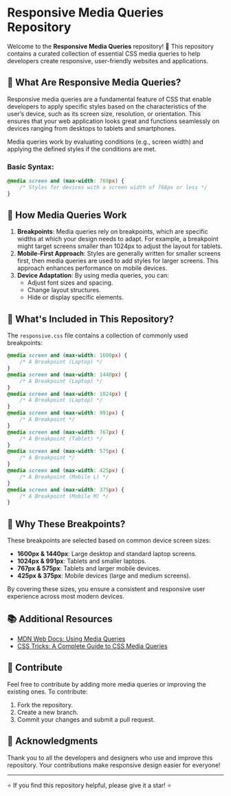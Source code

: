# Responsive Media Queries Repository

Welcome to the **Responsive Media Queries** repository! 🎉 This repository contains a curated collection of essential CSS media queries to help developers create responsive, user-friendly websites and applications.

## 📖 What Are Responsive Media Queries?
Responsive media queries are a fundamental feature of CSS that enable developers to apply specific styles based on the characteristics of the user’s device, such as its screen size, resolution, or orientation. This ensures that your web application looks great and functions seamlessly on devices ranging from desktops to tablets and smartphones.

Media queries work by evaluating conditions (e.g., screen width) and applying the defined styles if the conditions are met.

### Basic Syntax:
```css
@media screen and (max-width: 768px) {
    /* Styles for devices with a screen width of 768px or less */
}
```

## 🌟 How Media Queries Work
1. **Breakpoints**: Media queries rely on breakpoints, which are specific widths at which your design needs to adapt. For example, a breakpoint might target screens smaller than 1024px to adjust the layout for tablets.
2. **Mobile-First Approach**: Styles are generally written for smaller screens first, then media queries are used to add styles for larger screens. This approach enhances performance on mobile devices.
3. **Device Adaptation**: By using media queries, you can:
   - Adjust font sizes and spacing.
   - Change layout structures.
   - Hide or display specific elements.

## 📝 What's Included in This Repository?
The `responsive.css` file contains a collection of commonly used breakpoints:

```css
@media screen and (max-width: 1600px) {
    /* A Breakpoint (Laptop) */
}
@media screen and (max-width: 1440px) {
    /* A Breakpoint (Laptop) */
}
@media screen and (max-width: 1024px) {
    /* A Breakpoint (Laptop) */
}
@media screen and (max-width: 991px) {
    /* A Breakpoint */
}
@media screen and (max-width: 767px) {
    /* A Breakpoint (Tablet) */
}
@media screen and (max-width: 575px) {
    /* A Breakpoint */
}
@media screen and (max-width: 425px) {
    /* A Breakpoint (Mobile L) */
}
@media screen and (max-width: 375px) {
    /* A Breakpoint (Mobile M) */
}
```

## 🤔 Why These Breakpoints?
These breakpoints are selected based on common device screen sizes:
- **1600px & 1440px**: Large desktop and standard laptop screens.
- **1024px & 991px**: Tablets and smaller laptops.
- **767px & 575px**: Tablets and larger mobile devices.
- **425px & 375px**: Mobile devices (large and medium screens).

By covering these sizes, you ensure a consistent and responsive user experience across most modern devices.

## 📚 Additional Resources
- [MDN Web Docs: Using Media Queries](https://developer.mozilla.org/en-US/docs/Web/CSS/Media_Queries/Using_media_queries)
- [CSS Tricks: A Complete Guide to CSS Media Queries](https://css-tricks.com/a-complete-guide-to-css-media-queries/)

## 🎉 Contribute
Feel free to contribute by adding more media queries or improving the existing ones. To contribute:
1. Fork the repository.
2. Create a new branch.
3. Commit your changes and submit a pull request.

## 🙌 Acknowledgments
Thank you to all the developers and designers who use and improve this repository. Your contributions make responsive design easier for everyone!

---

⭐ If you find this repository helpful, please give it a star! ⭐